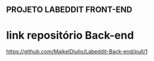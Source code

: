 ## PROJETO LABEDDIT FRONT-END ##

# link repositório Back-end #
https://github.com/MaikelDiulio/Labeddit-Back-end/pull/1